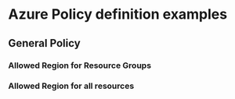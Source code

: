 # Azure Policy definition examples

## General Policy

### Allowed Region for Resource Groups

### Allowed Region for all resources
